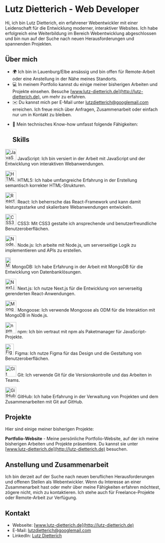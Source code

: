 # Lutz Dietterich - Web Developer

Hi, ich bin Lutz Dietterich, ein erfahrener Webentwickler mit einer Leidenschaft für die Entwicklung moderner, interaktiver Websites. Ich habe erfolgreich eine Weiterbildung im Bereich Webentwicklung abgeschlossen und bin nun auf der Suche nach neuen Herausforderungen und spannenden Projekten.

## Über mich

- 🌍 Ich bin in Lauenburg/Elbe ansässig und bin offen für Remote-Arbeit oder eine Anstellung in der Nähe meines Standorts.
- 💻 In meinem Portfolio kannst du einige meiner bisherigen Arbeiten und Projekte einsehen. Besuche [www.lutz-dietterich.de](http://lutz-dietterich.de), um mehr zu erfahren.
- ✉️ Du kannst mich per E-Mail unter [lutzdietterich@googlemail.com](mailto:lutzdietterich@googlemail.com) erreichen. Ich freue mich über Anfragen, Zusammenarbeit oder einfach nur um in Kontakt zu bleiben.
<!---- 🚀 Aktuell arbeite ich an meinem Hobbyprojekt [Hanse-Outdoor](http://hanse-outdoor.de). Es ist eine Website, die sich mit Outdoor-Aktivitäten und Ausrüstung befasst. Schau gerne vorbei und entdecke meine Arbeit. --->
- 🧠 Mein technisches Know-how umfasst folgende Fähigkeiten:

  ## Skills

<p align="left">
  <a href="https://developer.mozilla.org/en-US/docs/Web/JavaScript" target="_blank" rel="noreferrer"><img src="https://raw.githubusercontent.com/danielcranney/readme-generator/main/public/icons/skills/javascript-colored.svg" width="36" height="36" alt="JavaScript" /></a> JavaScript: Ich bin versiert in der Arbeit mit JavaScript und der Entwicklung von interaktiven Webanwendungen.
</p>

<p align="left">
  <a href="https://developer.mozilla.org/en-US/docs/Glossary/HTML5" target="_blank" rel="noreferrer"><img src="https://raw.githubusercontent.com/danielcranney/readme-generator/main/public/icons/skills/html5-colored.svg" width="36" height="36" alt="HTML5" /></a> HTML5: Ich habe umfangreiche Erfahrung in der Erstellung semantisch korrekter HTML-Strukturen.
</p>

<p align="left">
  <a href="https://reactjs.org/" target="_blank" rel="noreferrer"><img src="https://raw.githubusercontent.com/danielcranney/readme-generator/main/public/icons/skills/react-colored.svg" width="36" height="36" alt="React" /></a> React: Ich beherrsche das React-Framework und kann damit leistungsstarke und skalierbare Webanwendungen entwickeln.
</p>

<p align="left">
  <a href="https://www.w3.org/TR/CSS/#css" target="_blank" rel="noreferrer"><img src="https://raw.githubusercontent.com/danielcranney/readme-generator/main/public/icons/skills/css3-colored.svg" width="36" height="36" alt="CSS3" /></a> CSS3: Mit CSS3 gestalte ich ansprechende und benutzerfreundliche Benutzeroberflächen.
</p>

<p align="left">
  <a href="https://nodejs.org/en/" target="_blank" rel="noreferrer"><img src="https://raw.githubusercontent.com/danielcranney/readme-generator/main/public/icons/skills/nodejs-colored.svg" width="36" height="36" alt="Node.js" /></a> Node.js: Ich arbeite mit Node.js, um serverseitige Logik zu implementieren und APIs zu erstellen.
</p>

<p align="left">
  <a href="https://www.mongodb.com/" target="_blank" rel="noreferrer"><img src="https://res.cloudinary.com/dnojoo4vt/image/upload/v1685635009/skills/symxehwkifikexpzy0du.png" width="18" height="36" alt="MongoDB" /></a> MongoDB: Ich habe Erfahrung in der Arbeit mit MongoDB für die Entwicklung von Datenbanklösungen.
</p>

<p align="left">
  <a href="https://nextjs.org/" target="_blank" rel="noreferrer"><img src="https://res.cloudinary.com/dnojoo4vt/image/upload/v1686064130/skills/next_ooxzjx.png" width="36" height="36" alt="Next.js" /></a> Next.js: Ich nutze Next.js für die Entwicklung von serverseitig gerenderten React-Anwendungen.
</p>

<p align="left">
  <a href="https://mongoosejs.com/" target="_blank" rel="noreferrer"><img src="URL_TO_MONGOOSE_LOGO" width="36" height="36" alt="Mongoose" /></a> Mongoose: Ich verwende Mongoose als ODM für die Interaktion mit MongoDB in Node.js.
</p>

<p align="left">
  <a href="https://www.npmjs.com/" target="_blank" rel="noreferrer"><img src="https://res.cloudinary.com/dnojoo4vt/image/upload/v1686064130/skills/npm_ft7xm3.png" width="36" height="36" alt="npm" /></a> npm: Ich bin vertraut mit npm als Paketmanager für JavaScript-Projekte.
</p>

<p align="left">
  <a href="https://www.figma.com/" target="_blank" rel="noreferrer"><img src="https://res.cloudinary.com/dnojoo4vt/image/upload/v1685635009/skills/lwfdnz3jwboe5li9jlba.png" width="28" height="36" alt="Figma" /></a> Figma: Ich nutze Figma für das Design und die Gestaltung von Benutzeroberflächen.
</p>

<p align="left">
  <a href="https://git-scm.com/" target="_blank" rel="noreferrer"><img src="https://res.cloudinary.com/dnojoo4vt/image/upload/v1685635009/skills/w8hddqz5nxlk5opppj6s.png" width="36" height="36" alt="Git" /></a> Git: Ich verwende Git für die Versionskontrolle und das Arbeiten in Teams.
</p>

<p align="left">
  <a href="https://github.com/" target="_blank" rel="noreferrer"><img src="URL_TO_GITHUB_LOGO" width="36" height="36" alt="GitHub" /></a> GitHub: Ich habe Erfahrung in der Verwaltung von Projekten und dem Zusammenarbeiten mit Git auf GitHub.
</p>


## Projekte

Hier sind einige meiner bisherigen Projekte:

<!---1. **Hanse-Outdoor** - Eine Website, die Outdoor-Aktivitäten und Ausrüstung präsentiert. Die Seite bietet Informationen zu verschiedenen Aktivitäten, empfohlener Ausrüstung und Veranstaltungen. Besuche [hanse-outdoor.de](http://hanse-outdoor.de), um mehr zu erfahren. ---->

**Portfolio-Website** - Meine persönliche Portfolio-Website, auf der ich meine bisherigen Arbeiten und Projekte präsentiere. Du kannst sie unter [www.lutz-dietterich.de](http://lutz-dietterich.de) besuchen.

## Anstellung und Zusammenarbeit

Ich bin derzeit auf der Suche nach neuen beruflichen Herausforderungen und offenen Stellen als Webentwickler. Wenn du Interesse an einer Zusammenarbeit hast oder mehr über meine Fähigkeiten erfahren möchtest, zögere nicht, mich zu kontaktieren. Ich stehe auch für Freelance-Projekte oder Remote-Arbeit zur Verfügung.

## Kontakt

- Webseite: [www.lutz-dietterich.de](http://lutz-dietterich.de)
- E-Mail: [lutzdietterich@googlemail.com](mailto:lutzdietterich@googlemail.com)
- LinkedIn: [Lutz Dietterich](https://www.linkedin.com/in/lutzdietterich/)
